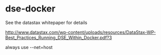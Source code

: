 # dse-docker

See the datastax whitepaper for details

http://www.datastax.com/wp-content/uploads/resources/DataStax-WP-Best_Practices_Running_DSE_Within_Docker.pdf?3

always use --net=host
